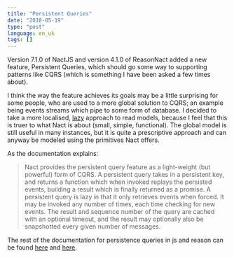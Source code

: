 ```yaml
---
title: "Persistent Queries"
date: "2018-05-19"
type: "post"
language: en_uk
tags: []    
---
```

Version 7.1.0 of NactJS and version 4.1.0 of ReasonNact added a new feature, Persistent Queries, which should go some way to supporting patterns like CQRS (which is something I have been asked a few times about). 

I think the way the feature achieves its goals may be a little surprising for some people, who are used to a more global solution to CQRS; an example being events streams which pipe to some form of database. I decided to take a more localised, [lazy](https://en.wikipedia.org/wiki/Lazy_evaluation) approach to read models, because I feel that this is truer to what Nact is about (small, simple, functional). The global model is still useful in many instances, but it is quite a prescriptive approach and can anyway be modeled using the primitives Nact offers. 

As the documentation explains:

> Nact provides the persistent query feature as a light-weight (but powerful) form of CQRS. A persistent query takes in a persistent key, and returns a function which when invoked replays the persisted events, building a result which is finally returned as a promise. A persistent query is lazy in that it only retrieves events when forced. It may be invoked any number of times, each time checking for new events. The result and sequence number of the query are cached with an optional timeout, and the result may optionally also be snapshotted every given number of messages. 

The rest of the documentation for persistence queries in js and reason can be found [here](/lesson/javascript/persistent-queries/) and [here](/lesson/reasonml/persistent-queries/).
